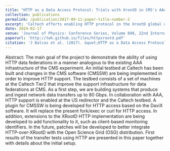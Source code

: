 ```yaml
---
title: "HTTP as a Data Access Protocol: Trials with XrootD in CMS's AAA Project"
collection: publications
permalink: /publication/2017-09-11-paper-title-number-2
excerpt: 'Caltech efforts enabling HTTP protocol in the XrootD global data federation'
date: 2024-02-17
venue: 'Journal of Physics: Conference Series, Volume 898, 22nd International Conference on Computing in High Energy and Nuclear Physics (CHEP2016) 10–14 October 2016, San Francisco, USA'
paperurl: 'http://twh.github.io/files/httpxrootd.pdf'
citation: 'J Balcas et al. (2017). &quot;HTTP as a Data Access Protocol: Trials with XrootD in CMS’s AAA Project&quot; <i>J. Phys.: Conf. Ser. 898 112001, DOI 10.1088/1742-6596/898/11/112001</i>. IOP Publishing Ltd, Bristol, UK'
---
```


Abstract: The main goal of the project to demonstrate the ability of using HTTP data federations in a manner analogous to the existing AAA infrastructure of the CMS experiment. An initial testbed at Caltech has been built and changes in the CMS software (CMSSW) are being implemented in order to improve HTTP support. The testbed consists of a set of machines at the Caltech Tier2 that improve the support infrastructure for data federations at CMS. As a first step, we are building systems that produce and ingest network data transfers up to 80 Gbps. In collaboration with AAA, HTTP support is enabled at the US redirector and the Caltech testbed. A plugin for CMSSW is being developed for HTTP access based on the DaviX software. It will replace the present fork/exec or curl for HTTP access. In addition, extensions to the XRootD HTTP implementation are being developed to add functionality to it, such as client-based monitoring identifiers. In the future, patches will be developed to better integrate HTTP-over-XRootD with the Open Science Grid (OSG) distribution. First results of the transfer tests using HTTP are presented in this paper together with details about the initial setup.

